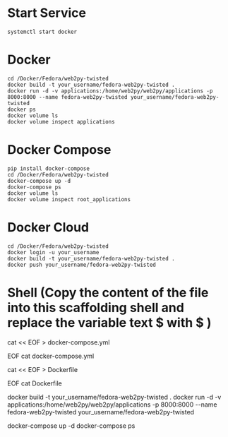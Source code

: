 # Start Service
	systemctl start docker

# Docker
	cd /Docker/Fedora/web2py-twisted
	docker build -t your_username/fedora-web2py-twisted .
	docker run -d -v applications:/home/web2py/web2py/applications -p 8000:8000 --name fedora-web2py-twisted your_username/fedora-web2py-twisted
	docker ps 
	docker volume ls
	docker volume inspect applications

# Docker Compose
	pip install docker-compose
	cd /Docker/Fedora/web2py-twisted
	docker-compose up -d
	docker-compose ps
	docker volume ls
	docker volume inspect root_applications

# Docker Cloud
	cd /Docker/Fedora/web2py-twisted
	docker login -u your_username
	docker build -t your_username/fedora-web2py-twisted .
	docker push your_username/fedora-web2py-twisted

# Shell (Copy the content of the file into this scaffolding shell and replace the variable text $ with \$ )
cat << EOF > docker-compose.yml

EOF
cat docker-compose.yml

cat << EOF > Dockerfile

EOF
cat Dockerfile

docker build -t your_username/fedora-web2py-twisted .
docker run -d -v applications:/home/web2py/web2py/applications -p 8000:8000 --name fedora-web2py-twisted your_username/fedora-web2py-twisted

docker-compose up -d
docker-compose ps
